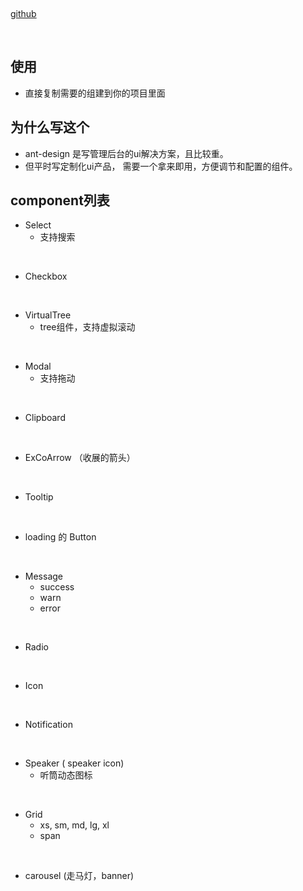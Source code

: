 &nbsp;

[github](https://github.com/shengunbaba/gun-view)

&nbsp;

## 使用

- 直接复制需要的组建到你的项目里面

## 为什么写这个

- ant-design 是写管理后台的ui解决方案，且比较重。
- 但平时写定制化ui产品， 需要一个拿来即用，方便调节和配置的组件。

## component列表

- Select
    - 支持搜索

&nbsp;

- Checkbox

&nbsp;

- VirtualTree
    - tree组件，支持虚拟滚动

&nbsp;

- Modal
    - 支持拖动

&nbsp;

- Clipboard

&nbsp;

- ExCoArrow （收展的箭头）

&nbsp;

- Tooltip

&nbsp;

- loading 的 Button

&nbsp;

- Message
    - success
    - warn
    - error

&nbsp;

- Radio

&nbsp;

- Icon

&nbsp;

- Notification

&nbsp;

- Speaker  ( speaker icon)
    - 听筒动态图标

&nbsp;

- Grid
    - xs, sm, md, lg, xl
    - span

&nbsp;

- carousel (走马灯，banner)





